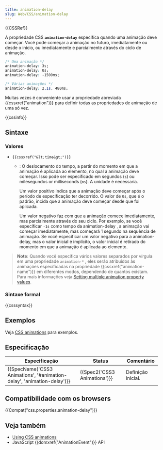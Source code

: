 ```yaml
---
title: animation-delay
slug: Web/CSS/animation-delay
---
```

{{CSSRef}}

A propriedade CSS **`animation-delay`** especifíca quando uma animação deve começar. Você pode começar a animação no futuro, imediatamente ou desde o início, ou imediatamente e parcialmente através do ciclo de animação.

```css
/* Uma animação */
animation-delay: 3s;
animation-delay: 0s;
animation-delay: -1500ms;

/* Várias animações */
animation-delay: 2.1s, 480ms;
```

Muitas vezes é conveniente usar a propriedade abreviada {{cssxref("animation")}} para definir todas as propriedades de animação de uma só vez.

{{cssinfo}}

## Sintaxe

### Valores

- `{{cssxref("&lt;time&gt;")}}`

  - : O deslocamento do tempo, a partir do momento em que a animação é aplicada ao elemento, no qual a animação deve começar. Isso pode ser especificado em segundos (`s`) ou milesegundos or milliseconds (`ms`). A unidade é necessaria.

    Um valor positivo indica que a animação deve começar após o período de especificação ter decorrido. O valor de `0s`, que é o padrão, incida que a animação deve começar desde que foi aplicada.

    Um valor negativo faz com que a animação comece imediatamente, mas parcialmente através do seu ciclo. Por exemplo, se você específicar `-1s` como tempo da animation-delay , a animação vai começar imediatamente, mas começará 1 segundo na sequência de animação. Se você específicar um valor negativo para a animation-delay, mas o valor inicial é implícito, o valor inicial é retirado do momento em que a animação é aplicada ao elemento.

> **Note:** Quando você especifica vários valores separados por vírgula em uma propriedade `animation-*` , eles serão atribuídos às animações especificadas na propriedade {{cssxref("animation-name")}} em diferentes modos, dependendo de quantos existam. Para mais informações veja [Setting multiple animation property values](/pt-BR/docs/Web/CSS/CSS_Animations/Using_CSS_animations#Setting_multiple_animation_property_values).

### Sintaxe formal

{{csssyntax}}

## Exemplos

Veja [CSS animations](/pt-BR/docs/CSS/CSS_animations) para exemplos.

## Especificação

| Especificação                                                                                | Status                               | Comentário         |
| -------------------------------------------------------------------------------------------- | ------------------------------------ | ------------------ |
| {{SpecName('CSS3 Animations', '#animation-delay', 'animation-delay')}} | {{Spec2('CSS3 Animations')}} | Definição inicial. |

## Compatibilidade com os browsers

{{Compat("css.properties.animation-delay")}}

## Veja também

- [Using CSS animations](/pt-BR/docs/CSS/Tutorials/Using_CSS_animations)
- JavaScript {{domxref("AnimationEvent")}} API
